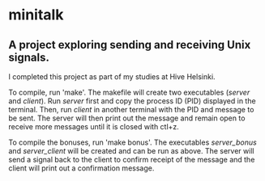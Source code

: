 # minitalk
## A project exploring sending and receiving Unix signals.

I completed this project as part of my studies at Hive Helsinki. 

To compile, run 'make'. The makefile will create two executables (*server* and *client*). Run *server* first and copy the process ID (PID) displayed in the terminal. Then, run *client* in another terminal with the PID and message to be sent. The server will then print out the message and remain open to receive more messages until it is closed with ctl+z.

To compile the bonuses, run 'make bonus'. The executables *server_bonus* and *server_client* will be created and can be run as above. The server will send a signal back to the client to confirm receipt of the message and the client will print out a confirmation message.
